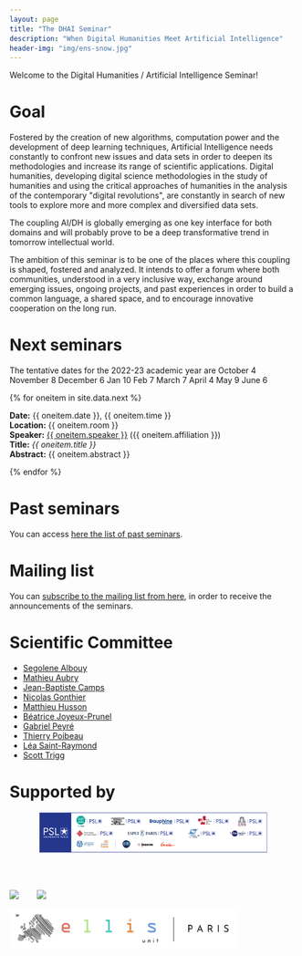 ```yaml
---
layout: page
title: "The DHAI Seminar"
description: "When Digital Humanities Meet Artificial Intelligence"
header-img: "img/ens-snow.jpg"
---
```


Welcome to the Digital Humanities / Artificial Intelligence Seminar!



Goal
============================

Fostered by the creation of new algorithms, computation power and the development of deep learning techniques, Artificial Intelligence needs constantly to confront new issues and data sets in order to deepen its methodologies and increase its range of scientific applications.
Digital humanities, developing digital science methodologies in the study of humanities and using the critical approaches of humanities in the analysis of the contemporary "digital revolutions", are constantly in search of new tools to explore more and more complex and diversified data sets.

The coupling AI/DH is globally emerging as one key interface for both domains and will probably prove to be a deep transformative trend in tomorrow intellectual world.

The ambition of this seminar is to be one of the places where this coupling is shaped, fostered and analyzed. It intends to offer a forum where both communities, understood in a very inclusive way, exchange around emerging issues, ongoing projects, and past experiences in order to build a common language, a shared space, and to encourage innovative cooperation on the long run.


Next seminars
===========================

The tentative dates for the 2022-23 academic year are
October 4
November 8
December 6
Jan 10
Feb 7
March 7
April 4
May 9
June 6



{% for oneitem in site.data.next %}
<p>
  <b>Date:</b> {{ oneitem.date }}, {{ oneitem.time }}<br/> 
  <b>Location:</b> {{ oneitem.room }}<br/>
  <b>Speaker:</b> <a href="{{ oneitem.url }}">{{ oneitem.speaker }}</a>  ({{ oneitem.affiliation }})<br/>
  <b>Title:</b> <i>{{ oneitem.title }}</i><br/>
  <b>Abstract:</b> {{ oneitem.abstract }}
  </p>
{% endfor %}


Past seminars
===========================

You can access [here the list of past seminars](../past/).


Mailing list
===========================

You can [subscribe to the mailing list from here](https://docs.google.com/forms/d/e/1FAIpQLSdQPssRAUxsw2ixoO0LtEXwLtgTpXtNCI9oUSDmQOv2HV5EVg/viewform?usp=sf_link), in order to receive the announcements of the seminars.


Scientific Committee
============================

- [Segolene Albouy](https://github.com/Segolene-Albouy)
- [Mathieu Aubry](http://imagine.enpc.fr/~aubrym/)
- [Jean-Baptiste Camps](http://www.chartes.psl.eu/fr/jean-baptiste-camps)
- [Nicolas Gonthier](https://scholar.google.fr/citations?user=y6a-lk0AAAAJ)
- [Matthieu Husson](https://syrte.obspm.fr/spip/science/histoire/membres-de-l-equipe/article/matthieu-husson)
- [Béatrice Joyeux-Prunel](https://artlas.huma-num.fr/en/staff-member/beatrice-joyeux-prunel-2/)
- [Gabriel Peyré](http://www.gpeyre.com)
- [Thierry Poibeau](https://www.lattice.cnrs.fr/membres/direction/thierry-poibeau/)
- [Léa Saint-Raymond](https://u-paris10.academia.edu/LéaSaintRaymond)
- [Scott Trigg](https://dishas.obspm.fr/team)


Supported by
===========================


<p align="center">

<a href="https://www.psl.eu/">
<img width="400" src="img/psl-logo.png"/></a>

<br/><br/>

<a href="http://www.enpc.fr/"><img height="90" src="http://www.enpc.fr/sites/all/themes/enpc/images/logo.svg"/></a>
&nbsp;&nbsp;&nbsp;&nbsp;&nbsp;&nbsp;
<a href="https://prairie-institute.fr">
<img height="60" src="img/logo-prairie.png"/></a><br/>

<a href="https://ellis-paris.github.io/">
<img src="img/EllisUnit-small.png" width="400"/>
</a>

</p>
